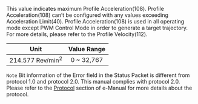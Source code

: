 This value indicates maximum Profile Acceleration(108). Profile Acceleration(108) can’t be configured with any values exceeding Acceleration Limit(40). Profile Acceleration(108) is used in all operating mode except PWM Control Mode in order to generate a target trajectory. For more details, please refer to the Profile Velocity(112).

|Unit|Value Range|
| :---: | :---: |
|214.577 Rev/min<sup>2</sup>|0 ~ 32,767|

`Note` Bit information of the Error field in the Status Packet is different from protocol 1.0 and protocol 2.0. This manual complies with protocol 2.0. Please refer to the [Protocol] section of e-Manual for more details about the protocol.

[Protocol]: ???
